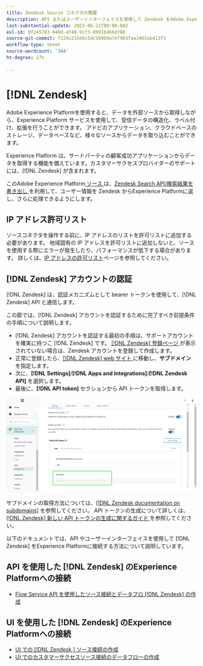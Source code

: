 ```yaml
---
title: Zendesk Source コネクタの概要
description: API またはユーザーインターフェイスを使用して Zendesk をAdobe Experience Platformに接続する方法について説明します。
last-substantial-update: 2023-06-21T00:00:00Z
exl-id: 9f245783-949d-4f40-9cf3-8991b4b6d780
source-git-commit: f129c215ebc5dc169b9a7ef9b3faa3463ab413f3
workflow-type: tm+mt
source-wordcount: '344'
ht-degree: 27%

---
```


# [!DNL Zendesk]

Adobe Experience Platformを使用すると、データを外部ソースから取得しながら、Experience Platform サービスを使用して、受信データの構造化、ラベル付け、拡張を行うことができます。 アドビのアプリケーション、クラウドベースのストレージ、データベースなど、様々なソースからデータを取り込むことができます。

Experience Platform は、サードパーティの顧客成功アプリケーションからデータを取得する機能を備えています。カスタマーサクセスプロバイダーのサポートには、[!DNL Zendesk] が含まれます。

このAdobe Experience Platform[ ソース ](https://experienceleague.adobe.com/docs/experience-platform/sources/home.html?lang=ja) は、[Zendesk Search API/検索結果を書き出し ](https://developer.zendesk.com/api-reference/ticketing/ticket-management/search/#export-search-results) を利用して、ユーザー情報を Zendesk からExperience Platformに返し、さらに処理できるようにします。

## IP アドレス許可リスト

ソースコネクタを操作する前に、IP アドレスのリストを許可リストに追加する必要があります。 地域固有の IP アドレスを許可リストに追加しないと、ソースを使用する際にエラーが発生したり、パフォーマンスが低下する場合があります。 詳しくは、[IP アドレスの許可リスト](../../ip-address-allow-list.md)ページを参照してください。

## [!DNL Zendesk] アカウントの認証

[!DNL Zendesk] は、認証メカニズムとして bearer トークンを使用して、[!DNL Zendesk] API と通信します。

この節では、[!DNL Zendesk] アカウントを認証するために完了すべき前提条件の手順について説明します。

* [!DNL Zendesk] アカウントを認証する最初の手順は、サポートアカウントを確実に持つこ [!DNL Zendesk] です。 [[!DNL Zendesk]  登録ページ ](https://www.zendesk.co.jp/register/) が表示されていない場合は、Zendesk アカウントを登録して作成します。
* 正常に登録したら、[[!DNL Zendesk] web サイト ](https://www.zendesk.com/login/) に移動し、**サブドメイン** を指定します。
* 次に、**[!DNL Settings]**/**[!DNL Apps and Integrations]**/**[!DNL Zendesk API]** を選択します。
* 最後に、**[!DNL API token]** セクションから API トークンを取得します。

![Zendesk API トークン ](../../images/tutorials/create/zendesk/zendesk-api-tokens.png)

サブドメインの取得方法については、[[!DNL Zendesk documentation on subdomains]](<https://support.zendesk.com/hc/en-us/articles/4409381383578-Where-can-I-find-my-Zendesk-subdomain->) を参照してください。 API トークンの生成について詳しくは、[[!DNL Zendesk]  新しい API トークンの生成に関するガイド ](<https://support.zendesk.com/hc/en-us/articles/4408889192858-Generating-a-new-API-token>) を参照してください。

以下のドキュメントでは、API やユーザーインターフェイスを使用して [!DNL Zendesk] をExperience Platformに接続する方法について説明しています。

## API を使用した [!DNL Zendesk] のExperience Platformへの接続

* [Flow Service API を使用したソース接続とデータフロ  [!DNL Zendesk]  の作成](../../tutorials/api/create/customer-success/zendesk.md)

## UI を使用した [!DNL Zendesk] のExperience Platformへの接続

* [UI での  [!DNL Zendesk ] ソース接続の作成](../../tutorials/ui/create/customer-success/zendesk.md)
* [UI でのカスタマーサクセスソース接続のデータフローの作成](../../tutorials/ui/dataflow/customer-success.md)
